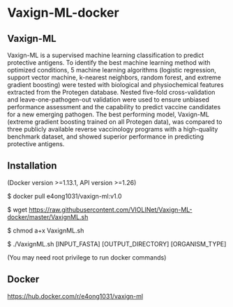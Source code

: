 # Vaxign-ML-docker

## Vaxign-ML

Vaxign-ML is a supervised machine learning classification to predict protective antigens. To identify the best machine learning method with optimized conditions, 5 machine learning algorithms (logistic regression, support vector machine, k-nearest neighbors, random forest, and extreme gradient boosting) were tested with biological and physiochemical features extracted from the Protegen database. Nested five-fold cross-validation and leave-one-pathogen-out validation were used to ensure unbiased performance assessment and the capability to predict vaccine candidates for a new emerging pathogen. The best performing model, Vaxign-ML (extreme gradient boosting trained on all Protegen data), was compared to three publicly available reverse vaccinology programs with a high-quality benchmark dataset, and showed superior performance in predicting protective antigens.

## Installation 
(Docker version >=1.13.1, API version >=1.26)

$ docker pull e4ong1031/vaxign-ml:v1.0

$ wget https://raw.githubusercontent.com/VIOLINet/Vaxign-ML-docker/master/VaxignML.sh

$ chmod a+x VaxignML.sh

$ ./VaxignML.sh [INPUT_FASTA] [OUTPUT_DIRECTORY] [ORGANISM_TYPE]

(You may need root privilege to run docker commands)

## Docker
https://hub.docker.com/r/e4ong1031/vaxign-ml
